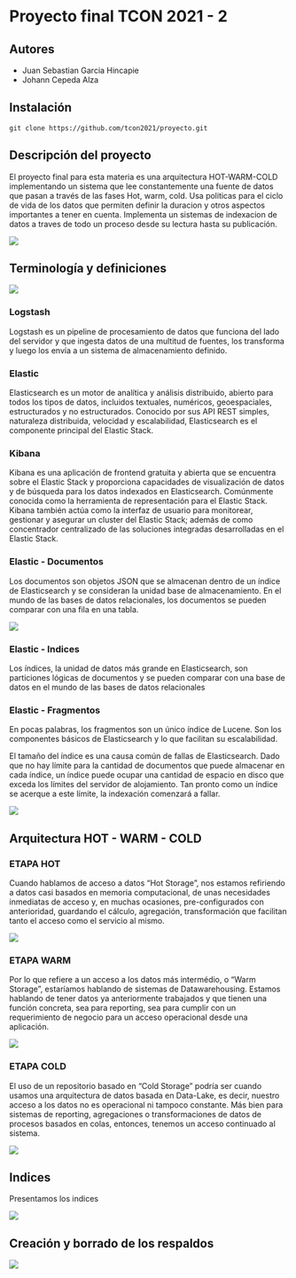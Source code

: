 # Proyecto final TCON 2021 - 2

## Autores

- Juan Sebastian Garcia Hincapie
- Johann Cepeda Alza

## Instalación

```
git clone https://github.com/tcon2021/proyecto.git
```

## Descripción del proyecto

El proyecto final para esta materia es una arquitectura HOT-WARM-COLD implementando un sistema que lee constantemente una fuente de datos que pasan a través de las fases Hot, warm, cold. Usa politicas para el ciclo de vida de los datos que permiten definir la duracion y otros aspectos importantes a tener en cuenta. Implementa un sistemas de indexacion de datos a traves de todo un proceso desde su lectura hasta su publicación.

![](./assets/architecture.PNG)

## Terminología y definiciones

![](./assets/definitions.PNG)

### Logstash

Logstash es un pipeline de procesamiento de datos que funciona del lado del servidor y que ingesta datos de una multitud de fuentes, los transforma y luego los envía a un sistema de almacenamiento definido.

### Elastic

Elasticsearch es un motor de analítica y análisis distribuido, abierto para todos los tipos de datos, incluidos textuales, numéricos, geoespaciales, estructurados y no estructurados. Conocido por sus API REST simples, naturaleza distribuida, velocidad y escalabilidad, Elasticsearch es el componente principal del Elastic Stack.

### Kibana

Kibana es una aplicación de frontend gratuita y abierta que se encuentra sobre el Elastic Stack y proporciona capacidades de visualización de datos y de búsqueda para los datos indexados en Elasticsearch. Comúnmente conocida como la herramienta de representación para el Elastic Stack. Kibana también actúa como la interfaz de usuario para monitorear, gestionar y asegurar un cluster del Elastic Stack; además de como concentrador centralizado de las soluciones integradas desarrolladas en el Elastic Stack.

### Elastic - Documentos

Los documentos son objetos JSON que se almacenan dentro de un índice de Elasticsearch y se consideran la unidad base de almacenamiento. En el mundo de las bases de datos relacionales, los documentos se pueden comparar con una fila en una tabla.

![](./assets/documentExample.PNG)

### Elastic - Indices

Los índices, la unidad de datos más grande en Elasticsearch, son particiones lógicas de documentos y se pueden comparar con una base de datos en el mundo de las bases de datos relacionales

### Elastic - Fragmentos

En pocas palabras, los fragmentos son un único índice de Lucene. Son los componentes básicos de Elasticsearch y lo que facilitan su escalabilidad.

El tamaño del índice es una causa común de fallas de Elasticsearch. Dado que no hay límite para la cantidad de documentos que puede almacenar en cada índice, un índice puede ocupar una cantidad de espacio en disco que exceda los límites del servidor de alojamiento. Tan pronto como un índice se acerque a este límite, la indexación comenzará a fallar.

![](./assets/fragment.PNG)

## Arquitectura HOT - WARM - COLD

### ETAPA HOT

Cuando hablamos de acceso a datos “Hot Storage”, nos estamos refiriendo a datos casi basados en memoria computacional, de unas necesidades inmediatas de acceso y, en muchas ocasiones, pre-configurados con anterioridad, guardando el cálculo, agregación, transformación que facilitan tanto el acceso como el servicio al mismo.

![](./assets/Hot.jpeg)

### ETAPA WARM

Por lo que refiere a un acceso a los datos más intermédio, o “Warm Storage”, estaríamos hablando de sistemas de Datawarehousing. Estamos hablando de tener datos ya anteriormente trabajados y que tienen una función concreta, sea para reporting, sea para cumplir con un requerimiento de negocio para un acceso operacional desde una aplicación.

![](./assets/Warm.jpeg)

### ETAPA COLD

El uso de un repositorio basado en “Cold Storage” podría ser cuando usamos una arquitectura de datos basada en Data-Lake, es decir, nuestro acceso a los datos no es operacional ni tampoco constante. Más bien para sistemas de reporting, agregaciones o transformaciones de datos de procesos basados en colas, entonces, tenemos un acceso continuado al sistema.

![](./assets/Cold.jpeg)

## Indices

Presentamos los indices

![](./assets/Indices.jpeg)

## Creación y borrado de los respaldos

![](./assets/DeletePhase.jpeg)
